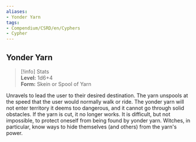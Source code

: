 ```yaml
---
aliases:
- Yonder Yarn
tags:
- Compendium/CSRD/en/Cyphers
- Cypher
---
```


  
## Yonder Yarn  
>[!info] Stats  
> **Level:** 1d6+4  
> **Form:** Skein or Spool of Yarn
  
Unravels to lead the user to their desired destination. The yarn unspools at the speed that the user would normally walk or ride. The yonder yarn will not enter territory it deems too dangerous, and it cannot go through solid obstacles. If the yarn is cut, it no longer works. It is difficult, but not impossible, to protect oneself from being found by yonder yarn. Witches, in particular, know ways to hide themselves (and others) from the yarn's power.